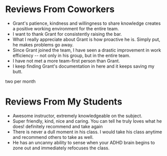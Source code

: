 # Reviews From Coworkers

- Grant's patience, kindness and willingness to share knowledge
  creates a positive working environment for the entire team.
- I want to thank Grant for consistently raising the bar.
- What I really appreciate about Grant is how proactive he is. Simply put, he makes problems go away.
- Since Grant joined the team, I have seen a drastic
  improvement in work efficiency -- not only in his group, but in the entire team.
- I have not met a more team-first person than Grant.
- I keep finding Grant's documentation in here and it keeps saving my butt.

two per month

# Reviews From My Students

- Awesome instructor, extremely knowledgeable on the subject.
- Super friendly, kind, nice and caring. You can tell he truly
  loves what he does! definitely recommend and take again
- There is never a dull moment in his class. I would take his
  class anytime and recommend others to take as well.
- He has an uncanny ability to sense when your ADHD brain begins
  to zone out and immediately refocuses the class.